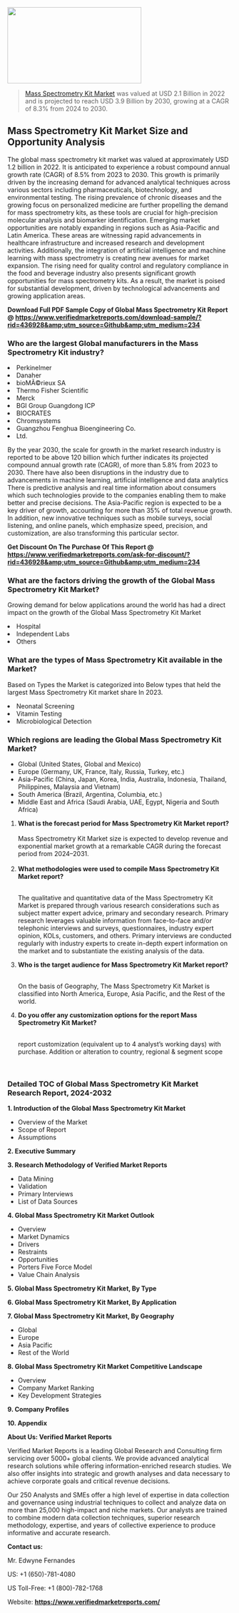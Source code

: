<img src="https://ffe5etoiles.com/wp-content/uploads/2024/12/MST1-300x171.png" alt="" width="300" height="171" class="alignnone size-medium wp-image-20088" /><blockquote><p><p><a href="https://www.verifiedmarketreports.com/download-sample/?rid=436928&utm_source=Github&utm_medium=234" target="_blank">Mass Spectrometry Kit Market</a> was valued at USD 2.1 Billion in 2022 and is projected to reach USD 3.9 Billion by 2030, growing at a CAGR of 8.3% from 2024 to 2030.</p></blockquote><p><h2>Mass Spectrometry Kit Market Size and Opportunity Analysis</h2> The global mass spectrometry kit market was valued at approximately USD 1.2 billion in 2022. It is anticipated to experience a robust compound annual growth rate (CAGR) of 8.5% from 2023 to 2030. This growth is primarily driven by the increasing demand for advanced analytical techniques across various sectors including pharmaceuticals, biotechnology, and environmental testing. The rising prevalence of chronic diseases and the growing focus on personalized medicine are further propelling the demand for mass spectrometry kits, as these tools are crucial for high-precision molecular analysis and biomarker identification. Emerging market opportunities are notably expanding in regions such as Asia-Pacific and Latin America. These areas are witnessing rapid advancements in healthcare infrastructure and increased research and development activities. Additionally, the integration of artificial intelligence and machine learning with mass spectrometry is creating new avenues for market expansion. The rising need for quality control and regulatory compliance in the food and beverage industry also presents significant growth opportunities for mass spectrometry kits. As a result, the market is poised for substantial development, driven by technological advancements and growing application areas. </p><p class=""><strong>Download Full PDF Sample Copy of Global Mass Spectrometry Kit Report @ <a href="https://www.verifiedmarketreports.com/download-sample/?rid=436928&amp;utm_source=Github&amp;utm_medium=234" target="_blank">https://www.verifiedmarketreports.com/download-sample/?rid=436928&amp;utm_source=Github&amp;utm_medium=234</a></strong></p><h3 id="" class="">Who are the largest Global manufacturers in the Mass Spectrometry Kit industry?</h3><p><li>Perkinelmer</li><li> Danaher</li><li> bioMÃ©rieux SA</li><li> Thermo Fisher Scientific</li><li> Merck</li><li> BGI Group Guangdong ICP</li><li> BIOCRATES</li><li> Chromsystems</li><li> Guangzhou Fenghua Bioengineering Co.</li><li> Ltd.</li></p><div class=""><div class="" dir="" data-message-author-role="" data-message-id="" data-message-model-slug=""><div class=""><div class=""><div class=""><div class="" dir="" data-message-author-role="" data-message-id="" data-message-model-slug=""><div class=""><div class=""><p>By the year 2030, the scale for growth in the market research industry is reported to be above 120 billion which further indicates its projected compound annual growth rate (CAGR), of more than 5.8% from 2023 to 2030. There have also been disruptions in the industry due to advancements in machine learning, artificial intelligence and data analytics There is predictive analysis and real time information about consumers which such technologies provide to the companies enabling them to make better and precise decisions. The Asia-Pacific region is expected to be a key driver of growth, accounting for more than 35% of total revenue growth. In addition, new innovative techniques such as mobile surveys, social listening, and online panels, which emphasize speed, precision, and customization, are also transforming this particular sector.</p><p><strong>Get Discount On The Purchase Of This Report @&nbsp; <a href="https://www.verifiedmarketreports.com/ask-for-discount/?rid=436928&amp;utm_source=Github&amp;utm_medium=234" target="_blank">https://www.verifiedmarketreports.com/ask-for-discount/?rid=436928&amp;utm_source=Github&amp;utm_medium=234</a></strong></p></div></div></div></div></div></div></div></div><h3 id="" class="">What are the factors driving the growth of the Global Mass Spectrometry Kit Market?</h3><p id="" class="">Growing demand for below applications around the world has had a direct impact on the growth of the Global Mass Spectrometry Kit Market</p><p id="" class=""><li>Hospital</li><li> Independent Labs</li><li> Others</li></p><h3 id="" class="">What are the types of Mass Spectrometry Kit available in the Market?</h3><p id="" class="">Based on Types the Market is categorized into Below types that held the largest Mass Spectrometry Kit market share In 2023.</p><p id="" class=""><li>Neonatal Screening</li><li> Vitamin Testing</li><li> Microbiological Detection</li></p><h3 id="" class="">Which regions are leading the Global Mass Spectrometry Kit Market?</h3><ul><li>Global (United States, Global and Mexico)</li><li>Europe (Germany, UK, France, Italy, Russia, Turkey, etc.)</li><li>Asia-Pacific (China, Japan, Korea, India, Australia, Indonesia, Thailand, Philippines, Malaysia and Vietnam)</li><li>South America (Brazil, Argentina, Columbia, etc.)</li><li>Middle East and Africa (Saudi Arabia, UAE, Egypt, Nigeria and South Africa)</li></ul><p><ol><li><strong>What is the forecast period for Mass Spectrometry Kit Market report?<br /></strong><br /><span data-sheets-root="1" data-sheets-value="{&quot;1&quot;:2,&quot;2&quot;:&quot;XXXX size is expected to develop revenue and exponential market growth at a remarkable CAGR during the forecast period from 2024&ndash;2030.&quot;}" data-sheets-userformat="{&quot;2&quot;:12674,&quot;4&quot;:{&quot;1&quot;:2,&quot;2&quot;:16776960},&quot;10&quot;:2,&quot;11&quot;:0,&quot;15&quot;:&quot;Arial&quot;,&quot;16&quot;:12}">Mass Spectrometry Kit Market size is expected to develop revenue and exponential market growth at a remarkable CAGR during the forecast period from 2024&ndash;2031.</span><br /><br /></li><li><strong>What methodologies were used to compile Mass Spectrometry Kit Market report?<br /><br /></strong><p>The qualitative and quantitative data of the&nbsp;Mass Spectrometry Kit Market is prepared through various research considerations such as subject matter expert advice, primary and secondary research. Primary research leverages valuable information from face-to-face and/or telephonic interviews and surveys, questionnaires, industry expert opinion, KOLs, customers, and others. Primary interviews are conducted regularly with industry experts to create in-depth expert information on the market and to substantiate the existing analysis of the data.&nbsp;</p></li><li><strong>Who is the target audience for Mass Spectrometry Kit Market report?<br /><br /></strong><p>On the basis of Geography, The&nbsp;Mass Spectrometry Kit Market is classified into North America, Europe, Asia Pacific, and the Rest of the world.</p></li><li><strong>Do you offer any customization options for the report Mass Spectrometry Kit Market?<br /><br /></strong><p>report customization (equivalent up to 4 analyst&rsquo;s working days) with purchase. Addition or alteration to country, regional &amp; segment scope</p><p>&nbsp;</p></li></ol></p><h3 id="" class="">Detailed TOC of Global Mass Spectrometry Kit Market Research Report, 2024-2032</h3><p id="" class=""><strong>1. Introduction of the Global Mass Spectrometry Kit Market</strong></p><ul><li>Overview of the Market</li><li>Scope of Report</li><li>Assumptions</li></ul><p id="" class=""><strong>2. Executive Summary</strong></p><p id="" class=""><strong>3. Research Methodology of&nbsp;Verified Market Reports</strong></p><ul><li>Data Mining</li><li>Validation</li><li>Primary Interviews</li><li>List of Data Sources</li></ul><p id="" class=""><strong>4. Global Mass Spectrometry Kit Market Outlook</strong></p><ul><li>Overview</li><li>Market Dynamics</li><li>Drivers</li><li>Restraints</li><li>Opportunities</li><li>Porters Five Force Model</li><li>Value Chain Analysis</li></ul><p id="" class=""><strong>5. Global Mass Spectrometry Kit Market, By&nbsp;Type</strong></p><p id="" class=""><strong>6. Global Mass Spectrometry Kit Market, By Application</strong></p><p id="" class=""><strong>7. Global Mass Spectrometry Kit Market, By Geography</strong></p><ul><li>Global</li><li>Europe</li><li>Asia Pacific</li><li>Rest of the World</li></ul><p id="" class=""><strong>8. Global Mass Spectrometry Kit Market Competitive Landscape</strong></p><ul><li>Overview</li><li>Company Market Ranking</li><li>Key Development Strategies</li></ul><p id="" class=""><strong>9. Company Profiles</strong></p><p id="" class=""><strong>10. Appendix</strong></p><p id="" class=""><strong>About Us: Verified Market Reports</strong></p><p id="" class="">Verified Market Reports is a leading Global Research and Consulting firm servicing over 5000+ global clients. We provide advanced analytical research solutions while offering information-enriched research studies. We also offer insights into strategic and growth analyses and data necessary to achieve corporate goals and critical revenue decisions.</p><p id="" class="">Our 250 Analysts and SMEs offer a high level of expertise in data collection and governance using industrial techniques to collect and analyze data on more than 25,000 high-impact and niche markets. Our analysts are trained to combine modern data collection techniques, superior research methodology, expertise, and years of collective experience to produce informative and accurate research.</p><p id="" class=""><strong>Contact us:</strong></p><p id="" class="">Mr. Edwyne Fernandes</p><p id="" class="">US: +1 (650)-781-4080</p><p id="" class="">US Toll-Free: +1 (800)-782-1768</p><p id="" class="">Website: <a target="" data-test-app-aware-link=""><strong>https://www.verifiedmarketreports.com/</strong></a></p>
